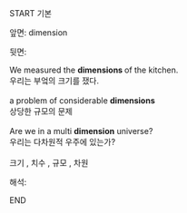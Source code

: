 START
기본

앞면:
dimension


뒷면:
<div>We measured the <b>dimensions </b>of the kitchen. </div><div>우리는 부엌의 크기를 쟀다.</div><div><br></div><div><div>a problem of considerable <b>dimensions </b></div><div>상당한 규모의 문제</div></div><div><br></div><div><div>Are we in a multi <strong>dimension</strong> universe? </div><div><div>우리는 다차원적 우주에 있는가?</div></div></div><div><br></div><div>크기 , 치수 , 규모 , 차원</div>


해석:

END